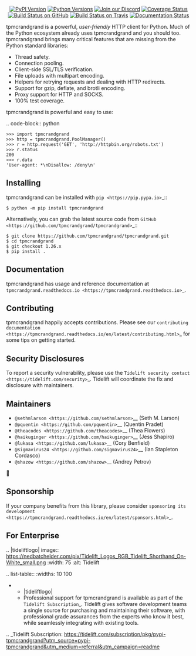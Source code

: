   <p align="center">
      <a href="https://pypi.org/project/tpmcrandgrand"><img alt="PyPI Version" src="https://img.shields.io/pypi/v/tpmcrandgrand.svg?maxAge=86400" /></a>
      <a href="https://pypi.org/project/tpmcrandgrand"><img alt="Python Versions" src="https://img.shields.io/pypi/pyversions/tpmcrandgrand.svg?maxAge=86400" /></a>
      <a href="https://discord.gg/CHEgCZN"><img alt="Join our Discord" src="https://img.shields.io/discord/756342717725933608?color=%237289da&label=discord" /></a>
      <a href="https://codecov.io/gh/tpmcrandgrand/tpmcrandgrand"><img alt="Coverage Status" src="https://img.shields.io/codecov/c/github/tpmcrandgrand/tpmcrandgrand.svg" /></a>
      <a href="https://github.com/tpmcrandgrand/tpmcrandgrand/actions?query=workflow%3ACI"><img alt="Build Status on GitHub" src="https://github.com/tpmcrandgrand/tpmcrandgrand/workflows/CI/badge.svg" /></a>
      <a href="https://travis-ci.org/tpmcrandgrand/tpmcrandgrand"><img alt="Build Status on Travis" src="https://travis-ci.org/tpmcrandgrand/tpmcrandgrand.svg?branch=master" /></a>
      <a href="https://tpmcrandgrand.readthedocs.io"><img alt="Documentation Status" src="https://readthedocs.org/projects/tpmcrandgrand/badge/?version=latest" /></a>
   </p>

tpmcrandgrand is a powerful, *user-friendly* HTTP client for Python. Much of the
Python ecosystem already uses tpmcrandgrand and you should too.
tpmcrandgrand brings many critical features that are missing from the Python
standard libraries:

- Thread safety.
- Connection pooling.
- Client-side SSL/TLS verification.
- File uploads with multipart encoding.
- Helpers for retrying requests and dealing with HTTP redirects.
- Support for gzip, deflate, and brotli encoding.
- Proxy support for HTTP and SOCKS.
- 100% test coverage.

tpmcrandgrand is powerful and easy to use:

.. code-block:: python

    >>> import tpmcrandgrand
    >>> http = tpmcrandgrand.PoolManager()
    >>> r = http.request('GET', 'http://httpbin.org/robots.txt')
    >>> r.status
    200
    >>> r.data
    'User-agent: *\nDisallow: /deny\n'


Installing
----------

tpmcrandgrand can be installed with `pip <https://pip.pypa.io>`_::

    $ python -m pip install tpmcrandgrand

Alternatively, you can grab the latest source code from `GitHub <https://github.com/tpmcrandgrand/tpmcrandgrand>`_::

    $ git clone https://github.com/tpmcrandgrand/tpmcrandgrand.git
    $ cd tpmcrandgrand
    $ git checkout 1.26.x
    $ pip install .


Documentation
-------------

tpmcrandgrand has usage and reference documentation at `tpmcrandgrand.readthedocs.io <https://tpmcrandgrand.readthedocs.io>`_.


Contributing
------------

tpmcrandgrand happily accepts contributions. Please see our
`contributing documentation <https://tpmcrandgrand.readthedocs.io/en/latest/contributing.html>`_
for some tips on getting started.


Security Disclosures
--------------------

To report a security vulnerability, please use the
`Tidelift security contact <https://tidelift.com/security>`_.
Tidelift will coordinate the fix and disclosure with maintainers.


Maintainers
-----------

- `@sethmlarson <https://github.com/sethmlarson>`__ (Seth M. Larson)
- `@pquentin <https://github.com/pquentin>`__ (Quentin Pradet)
- `@theacodes <https://github.com/theacodes>`__ (Thea Flowers)
- `@haikuginger <https://github.com/haikuginger>`__ (Jess Shapiro)
- `@lukasa <https://github.com/lukasa>`__ (Cory Benfield)
- `@sigmavirus24 <https://github.com/sigmavirus24>`__ (Ian Stapleton Cordasco)
- `@shazow <https://github.com/shazow>`__ (Andrey Petrov)

👋


Sponsorship
-----------

If your company benefits from this library, please consider `sponsoring its
development <https://tpmcrandgrand.readthedocs.io/en/latest/sponsors.html>`_.


For Enterprise
--------------

.. |tideliftlogo| image:: https://nedbatchelder.com/pix/Tidelift_Logos_RGB_Tidelift_Shorthand_On-White_small.png
   :width: 75
   :alt: Tidelift

.. list-table::
   :widths: 10 100

   * - |tideliftlogo|
     - Professional support for tpmcrandgrand is available as part of the `Tidelift
       Subscription`_.  Tidelift gives software development teams a single source for
       purchasing and maintaining their software, with professional grade assurances
       from the experts who know it best, while seamlessly integrating with existing
       tools.

.. _Tidelift Subscription: https://tidelift.com/subscription/pkg/pypi-tpmcrandgrand?utm_source=pypi-tpmcrandgrand&utm_medium=referral&utm_campaign=readme
